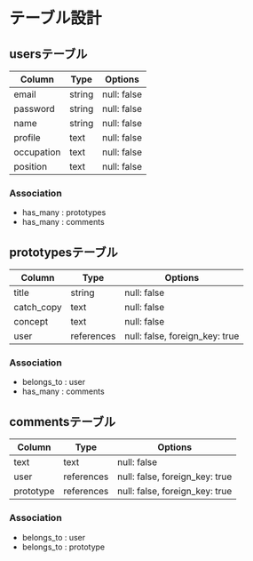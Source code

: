 # テーブル設計

## usersテーブル

| Column      | Type    | Options       |
| ----------- | ------- | ------------- |
| email       | string  | null: false   |
| password    | string  | null: false   |
| name        | string  | null: false   |
| profile     | text    | null: false   |
| occupation  | text    | null: false   |
| position    | text    | null: false   |

### Association

- has_many : prototypes
- has_many : comments

## prototypesテーブル

| Column      | Type       |   Options                      |
| ----------- | ---------- | ------------------------------ |
| title       | string     | null: false                    |
| catch_copy  | text       | null: false                    |
| concept     | text       | null: false                    |
| user        | references | null: false, foreign_key: true |

### Association

- belongs_to : user
- has_many : comments

## commentsテーブル

| Column      | Type       | Options                        |
| ----------- | ---------- | ------------------------------ |
| text        | text       | null: false                    |
| user        | references | null: false, foreign_key: true |
| prototype   | references | null: false, foreign_key: true |

### Association

- belongs_to : user
- belongs_to : prototype